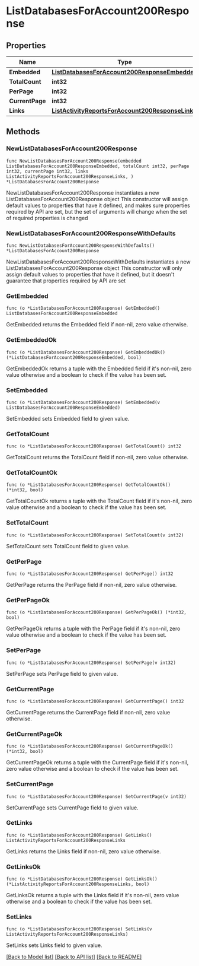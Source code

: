 # ListDatabasesForAccount200Response

## Properties

Name | Type | Description | Notes
------------ | ------------- | ------------- | -------------
**Embedded** | [**ListDatabasesForAccount200ResponseEmbedded**](ListDatabasesForAccount200ResponseEmbedded.md) |  | 
**TotalCount** | **int32** |  | 
**PerPage** | **int32** |  | 
**CurrentPage** | **int32** |  | 
**Links** | [**ListActivityReportsForAccount200ResponseLinks**](ListActivityReportsForAccount200ResponseLinks.md) |  | 

## Methods

### NewListDatabasesForAccount200Response

`func NewListDatabasesForAccount200Response(embedded ListDatabasesForAccount200ResponseEmbedded, totalCount int32, perPage int32, currentPage int32, links ListActivityReportsForAccount200ResponseLinks, ) *ListDatabasesForAccount200Response`

NewListDatabasesForAccount200Response instantiates a new ListDatabasesForAccount200Response object
This constructor will assign default values to properties that have it defined,
and makes sure properties required by API are set, but the set of arguments
will change when the set of required properties is changed

### NewListDatabasesForAccount200ResponseWithDefaults

`func NewListDatabasesForAccount200ResponseWithDefaults() *ListDatabasesForAccount200Response`

NewListDatabasesForAccount200ResponseWithDefaults instantiates a new ListDatabasesForAccount200Response object
This constructor will only assign default values to properties that have it defined,
but it doesn't guarantee that properties required by API are set

### GetEmbedded

`func (o *ListDatabasesForAccount200Response) GetEmbedded() ListDatabasesForAccount200ResponseEmbedded`

GetEmbedded returns the Embedded field if non-nil, zero value otherwise.

### GetEmbeddedOk

`func (o *ListDatabasesForAccount200Response) GetEmbeddedOk() (*ListDatabasesForAccount200ResponseEmbedded, bool)`

GetEmbeddedOk returns a tuple with the Embedded field if it's non-nil, zero value otherwise
and a boolean to check if the value has been set.

### SetEmbedded

`func (o *ListDatabasesForAccount200Response) SetEmbedded(v ListDatabasesForAccount200ResponseEmbedded)`

SetEmbedded sets Embedded field to given value.


### GetTotalCount

`func (o *ListDatabasesForAccount200Response) GetTotalCount() int32`

GetTotalCount returns the TotalCount field if non-nil, zero value otherwise.

### GetTotalCountOk

`func (o *ListDatabasesForAccount200Response) GetTotalCountOk() (*int32, bool)`

GetTotalCountOk returns a tuple with the TotalCount field if it's non-nil, zero value otherwise
and a boolean to check if the value has been set.

### SetTotalCount

`func (o *ListDatabasesForAccount200Response) SetTotalCount(v int32)`

SetTotalCount sets TotalCount field to given value.


### GetPerPage

`func (o *ListDatabasesForAccount200Response) GetPerPage() int32`

GetPerPage returns the PerPage field if non-nil, zero value otherwise.

### GetPerPageOk

`func (o *ListDatabasesForAccount200Response) GetPerPageOk() (*int32, bool)`

GetPerPageOk returns a tuple with the PerPage field if it's non-nil, zero value otherwise
and a boolean to check if the value has been set.

### SetPerPage

`func (o *ListDatabasesForAccount200Response) SetPerPage(v int32)`

SetPerPage sets PerPage field to given value.


### GetCurrentPage

`func (o *ListDatabasesForAccount200Response) GetCurrentPage() int32`

GetCurrentPage returns the CurrentPage field if non-nil, zero value otherwise.

### GetCurrentPageOk

`func (o *ListDatabasesForAccount200Response) GetCurrentPageOk() (*int32, bool)`

GetCurrentPageOk returns a tuple with the CurrentPage field if it's non-nil, zero value otherwise
and a boolean to check if the value has been set.

### SetCurrentPage

`func (o *ListDatabasesForAccount200Response) SetCurrentPage(v int32)`

SetCurrentPage sets CurrentPage field to given value.


### GetLinks

`func (o *ListDatabasesForAccount200Response) GetLinks() ListActivityReportsForAccount200ResponseLinks`

GetLinks returns the Links field if non-nil, zero value otherwise.

### GetLinksOk

`func (o *ListDatabasesForAccount200Response) GetLinksOk() (*ListActivityReportsForAccount200ResponseLinks, bool)`

GetLinksOk returns a tuple with the Links field if it's non-nil, zero value otherwise
and a boolean to check if the value has been set.

### SetLinks

`func (o *ListDatabasesForAccount200Response) SetLinks(v ListActivityReportsForAccount200ResponseLinks)`

SetLinks sets Links field to given value.



[[Back to Model list]](../README.md#documentation-for-models) [[Back to API list]](../README.md#documentation-for-api-endpoints) [[Back to README]](../README.md)


